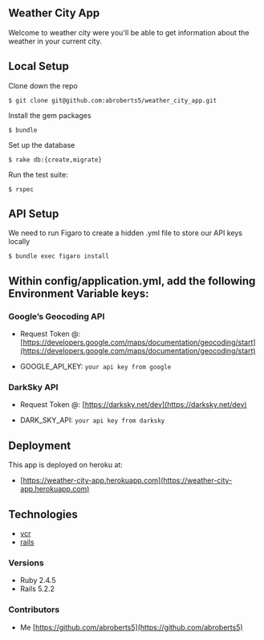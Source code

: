 ## Weather City App
Welcome to weather city were you'll be able to get information about the weather in your current city.

## Local Setup

Clone down the repo
```
$ git clone git@github.com:abroberts5/weather_city_app.git
```

Install the gem packages
```
$ bundle
```

Set up the database
```
$ rake db:{create,migrate}
```

Run the test suite:
```
$ rspec
```

## API Setup
We need to run Figaro to create a hidden .yml file to store our API keys locally

```
$ bundle exec figaro install
```

## Within config/application.yml, add the following Environment Variable keys:

### Google’s Geocoding API
* Request Token @:
[https://developers.google.com/maps/documentation/geocoding/start](https://developers.google.com/maps/documentation/geocoding/start)

* GOOGLE_API_KEY: `your api key from google`

### DarkSky API
* Request Token @:
[https://darksky.net/dev](https://darksky.net/dev)

* DARK_SKY_API: `your api key from darksky`

## Deployment

This app is deployed on heroku at:

* [https://weather-city-app.herokuapp.com](https://weather-city-app.herokuapp.com)

## Technologies

* [vcr](https://github.com/vcr/vcr)
* [rails](https://rubyonrails.org/)

### Versions

* Ruby 2.4.5
* Rails 5.2.2

### Contributors

* Me   [https://github.com/abroberts5](https://github.com/abroberts5)
